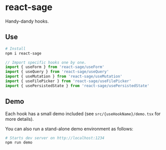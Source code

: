 # react-sage

Handy-dandy hooks.

## Use

```bash
# Install
npm i react-sage
```

```jsx
// Import specific hooks one by one.
import { useForm } from 'react-sage/useForm'
import { useQuery } from 'react-sage/useQuery'
import { useMutation } from 'react-sage/useMutation'
import { useFilePicker } from 'react-sage/useFilePicker'
import { usePersistedState } from 'react-sage/usePersistedState'
```

## Demo

Each hook has a small demo included (see `src/{useHookName}/demo.tsx` for more details).

You can also run a stand-alone demo environment as follows:

```bash
# Starts dev server on http://localhost:1234
npm run demo
```
